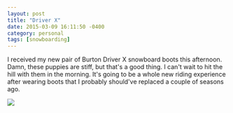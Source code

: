 ```yaml
---
layout: post
title: "Driver X"
date: 2015-03-09 16:11:50 -0400
category: personal
tags: [snowboarding]
---
```

I received my new pair of Burton Driver X snowboard boots this afternoon. Damn, these puppies are stiff, but that's a good thing. I can't wait to hit the hill with them in the morning. It's going to be a whole new riding experience after wearing boots that I probably should've replaced a couple of seasons ago.

![][1]

[1]: https://farm8.staticflickr.com/7634/16766864701_a383cbd8cc_z.jpg
